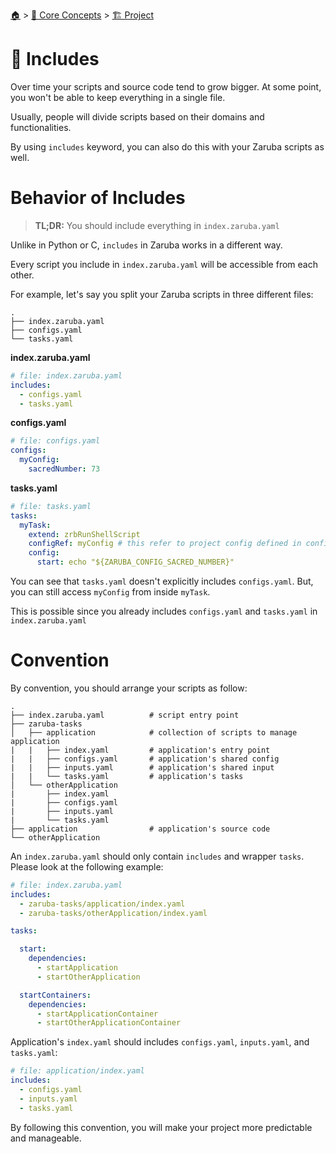 <!--startTocHeader-->
[🏠](../../README.md) > [🧠 Core Concepts](../README.md) > [🏗️ Project](README.md)
# 🧳 Includes
<!--endTocHeader-->

Over time your scripts and source code tend to grow bigger. At some point, you won't be able to keep everything in a single file.

Usually, people will divide scripts based on their domains and functionalities.

By using `includes` keyword, you can also do this with your Zaruba scripts as well.

# Behavior of Includes

> __TL;DR:__ You should include everything in `index.zaruba.yaml`

Unlike in Python or C, `includes` in Zaruba works in a different way.

Every script you include in `index.zaruba.yaml` will be accessible from each other.

For example, let's say you split your Zaruba scripts in three different files:

```
.
├── index.zaruba.yaml
├── configs.yaml
└── tasks.yaml
```

__index.zaruba.yaml__

```yaml
# file: index.zaruba.yaml
includes:
  - configs.yaml
  - tasks.yaml
```

__configs.yaml__

```yaml
# file: configs.yaml
configs:
  myConfig:
    sacredNumber: 73
```

__tasks.yaml__

```yaml
# file: tasks.yaml
tasks:
  myTask:
    extend: zrbRunShellScript
    configRef: myConfig # this refer to project config defined in configs.yaml
    config:
      start: echo "${ZARUBA_CONFIG_SACRED_NUMBER}"
```

You can see that `tasks.yaml` doesn't explicitly includes `configs.yaml`. But, you can still access `myConfig` from inside `myTask`.

This is possible since you already includes `configs.yaml` and `tasks.yaml` in `index.zaruba.yaml`

# Convention

By convention, you should arrange your scripts as follow:

```
.
├── index.zaruba.yaml          # script entry point
├── zaruba-tasks
│   ├── application            # collection of scripts to manage application
|   |   ├── index.yaml         # application's entry point
|   |   ├── configs.yaml       # application's shared config
|   |   ├── inputs.yaml        # application's shared input
|   |   └── tasks.yaml         # application's tasks
│   └── otherApplication
|       ├── index.yaml
|       ├── configs.yaml
|       ├── inputs.yaml
|       └── tasks.yaml
├── application                # application's source code
└── otherApplication
```

An `index.zaruba.yaml` should only contain `includes` and wrapper `tasks`. Please look at the following example:

```yaml
# file: index.zaruba.yaml
includes:
  - zaruba-tasks/application/index.yaml
  - zaruba-tasks/otherApplication/index.yaml

tasks:

  start:
    dependencies:
      - startApplication
      - startOtherApplication

  startContainers:
    dependencies:
      - startApplicationContainer
      - startOtherApplicationContainer
```

Application's `index.yaml` should includes `configs.yaml`, `inputs.yaml`, and `tasks.yaml`:

```yaml
# file: application/index.yaml
includes:
  - configs.yaml
  - inputs.yaml
  - tasks.yaml
```

By following this convention, you will make your project more predictable and manageable.


<!--startTocSubTopic-->
<!--endTocSubTopic-->